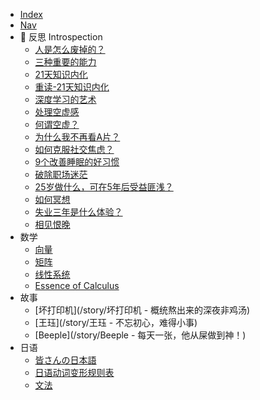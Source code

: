 * [Index](/)
* [Nav](/website_navigation)
* :100: 反思 Introspection
    * [人是怎么废掉的？](/introspection/how_is_a_person_decadent)
    * [三种重要的能力](/introspection/Important_capability)
    * [21天知识内化](/introspection/21_days_of_knowledge_memory)
    * [重读-21天知识内化](/introspection/21_days_of_knowledge_memory_reread)
    * [深度学习的艺术](/introspection/the_art_of_deep_learning)
    * [处理空虚感](/introspection/deal_with_feeling_of_emptiness)
    * [何谓空虚？](/introspection/what_is_emptiness)
    * [为什么我不再看A片？](/introspection/Why_I_stopped_watching_porn)
    * [如何克服社交焦虑？](/introspection/spotlight_effect)
    * [9个改善睡眠的好习惯](/introspection/good_habits_to_improve_sleep)
    * [破除职场迷茫](/introspection/solve_career_confusion)
    * [25岁做什么，可在5年后受益匪浅？](/introspection/what_can_be_done_at_25_for_lift)
    * [如何冥想](/introspection/how_to_meditate)
    * [失业三年是什么体验？](/introspection/3_year_of_unemployment_experience)
    * [相见恨晚](/regret_for_seeing_each_other_late)
* 数学
    * [向量](./math/linear_algebra/01_vector)
    * [矩阵](./math/linear_algebra/02_matrix)
    * [线性系统](./math/linear_algebra/03_linear_system)
    * [Essence of Calculus](/math/Essence_of_calculus)
* 故事
    * [坏打印机](/story/坏打印机 - 概统熬出来的深夜非鸡汤)
    * [王珏](/story/王珏 - 不忘初心，难得小事)
    * [Beeple](/story/Beeple - 每天一张，他从屎做到神！)
* 日语
    * [皆さんの日本語](/Japanese/皆さんの日本語)
    * [日语动词变形规则表](/Japanese/日语动词变形规则表)
    * [文法](/Japanese/文法)